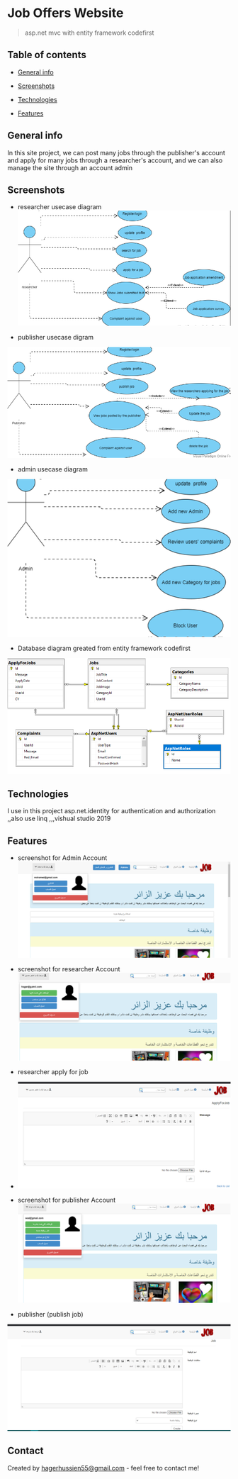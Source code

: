 # Job Offers Website
> asp.net mvc with entity framework codefirst
## Table of contents
* [General info](#general-info)
* [Screenshots](#screenshots)
* [Technologies](#technologies)

* [Features](#features)


## General info
In this site project, we can post many jobs through the publisher's account and apply for many jobs through a researcher's account, and we can also manage the site through an account admin
## Screenshots
* researcher usecase diagram
![Example screenshot](./imgs/researcher.PNG)

* publisher usecase digram

![Example screenshot](./imgs/publisher.PNG)


* admin usecase diagram

![Example screenshot](./imgs/admin.PNG)
* Database diagram greated from entity framework codefirst

![Example screenshot](./imgs/database.PNG)



## Technologies
 I use in this project asp.net.identity for authentication and authorization ,,also use linq ,,,vishual studio 2019


## Features

* screenshot for Admin Account
![Example screenshot](./imgs/ad.PNG)
* screenshot for researcher Account
![Example screenshot](./imgs/re.PNG)
* researcher apply for job
* ![Example screenshot](./imgs/acre.PNG)
* screenshot for publisher Account
![Example screenshot](./imgs/pu.PNG)

* publisher (publish job)

![Example screenshot](./imgs/acpu.PNG)



## Contact
Created by  hagerhussien55@gmail.com - feel free to contact me!
